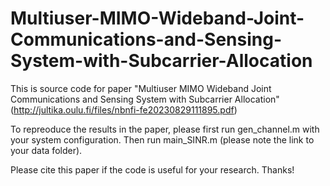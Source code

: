 # Multiuser-MIMO-Wideband-Joint-Communications-and-Sensing-System-with-Subcarrier-Allocation
This is source code for paper "Multiuser MIMO Wideband Joint Communications and Sensing System with Subcarrier Allocation" (http://jultika.oulu.fi/files/nbnfi-fe20230829111895.pdf)

To repreoduce the results in the paper, please first run gen_channel.m with your system configuration. Then run main_SINR.m (please note the link to your data folder).

Please cite this paper if the code is useful for your research. Thanks!
